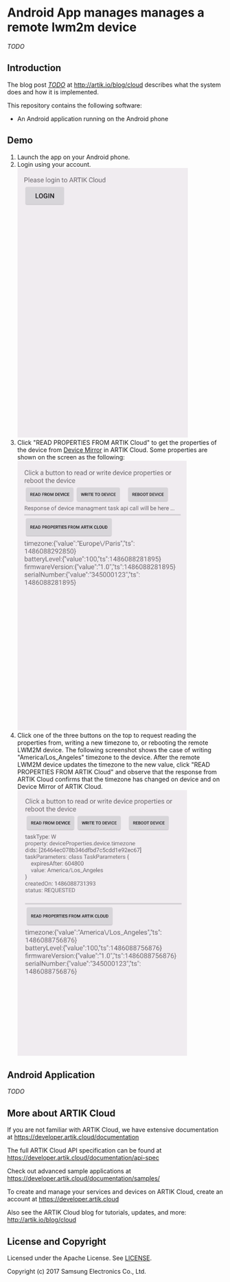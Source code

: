 # Android App manages manages a remote lwm2m device

*TODO*

Introduction
-------------

The blog post [*TODO*](https://blog.samsungsami.io/development/iot/mobile/rules/2016/03/23/develop-an-android-app-to-manage-sami-rules.html) at http://artik.io/blog/cloud describes what the system does and how it is implemented.

This repository contains the following software:

 - An Android application running on the Android phone

Demo
-------------

 1. Launch the app on your Android phone. 
 2. Login using your account. <br />
![Login](./img/screen_1_login.png)
 3. Click "READ PROPERTIES FROM ARTIK Cloud" to get the properties of the device from [Device Mirror](https://developer.artik.cloud/documentation/advanced-features/device-management.html#device-mirror) in ARTIK Cloud. Some properties are shown on the screen as the following: <br />
![getProperties](./img/screen_2_readPropFromAKC.png)
 3. Click one of the three buttons on the top to request reading the properties from, writing a new timezone to, or rebooting the remote LWM2M device. The following screenshot shows the case of writing "America/Los_Angeles" timezone to the device. After the remote LWM2M device updates the timezone to the new value, click "READ PROPERTIES FROM ARTIK Cloud" and observe that the response from ARTIK Cloud confirms that the timezone has changed on device and on Device Mirror of ARTIK Cloud.<br />
![writeToDevice](./img/screen_3_writePropToDevice.png)

Android Application
-------------
*TODO*

More about ARTIK Cloud
---------------------

If you are not familiar with ARTIK Cloud, we have extensive documentation at https://developer.artik.cloud/documentation

The full ARTIK Cloud API specification can be found at https://developer.artik.cloud/documentation/api-spec

Check out advanced sample applications at https://developer.artik.cloud/documentation/samples/

To create and manage your services and devices on ARTIK Cloud, create an account at https://developer.artik.cloud

Also see the ARTIK Cloud blog for tutorials, updates, and more: http://artik.io/blog/cloud

License and Copyright
---------------------

Licensed under the Apache License. See [LICENSE](LICENSE).

Copyright (c) 2017 Samsung Electronics Co., Ltd.
